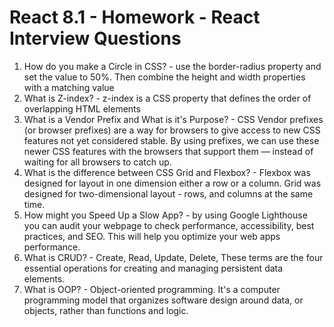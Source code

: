 # React 8.1 - Homework - React Interview Questions
1. How do you make a Circle in CSS? - use the border-radius property and set the value to 50%. Then combine the height and width properties with a matching value
2. What is Z-index? - z-index is a CSS property that defines the order of overlapping HTML elements
3. What is a Vendor Prefix and What is it's Purpose? - CSS Vendor prefixes (or browser prefixes) are a way for browsers to give access to new CSS features not yet considered stable. By using prefixes, we can use these newer CSS features with the browsers that support them — instead of waiting for all browsers to catch up.
4. What is the difference between CSS Grid and Flexbox? -  Flexbox was designed for layout in one dimension either a row or a column. Grid was designed for two-dimensional layout - rows, and columns at the same time.
5. How might you Speed Up a Slow App? - by using Google Lighthouse you can audit your webpage to check performance, accessibility, best practices, and SEO. This will help you optimize your web apps performance.
6. What is CRUD? - Create, Read, Update, Delete, These terms are the four essential operations for creating and managing persistent data elements.
7. What is OOP? - Object-oriented programming. It's a computer programming model that organizes software design around data, or objects, rather than functions and logic.
